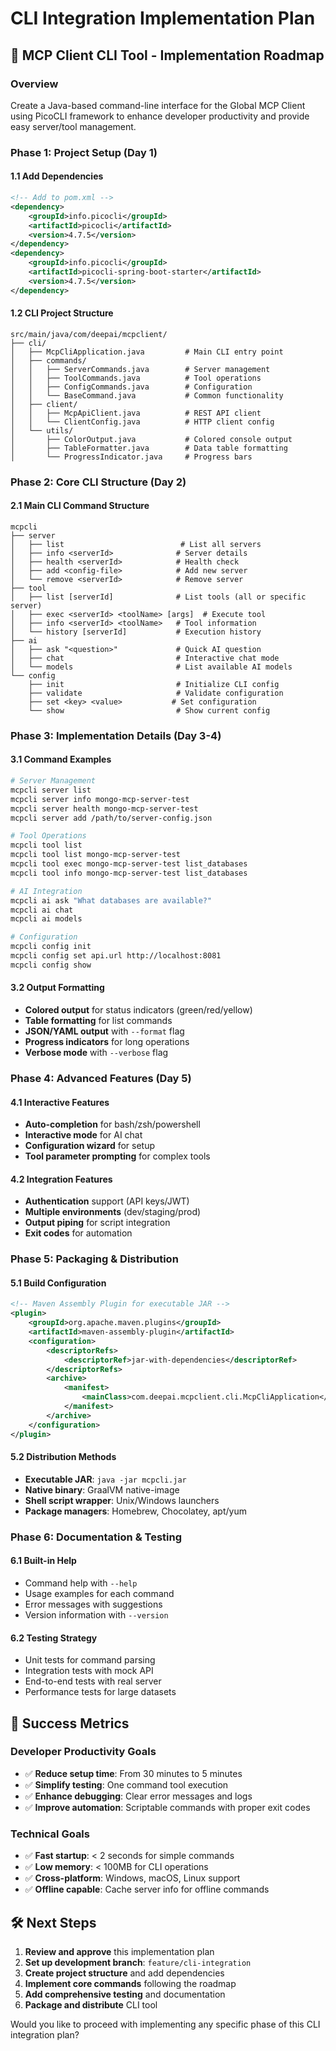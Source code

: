# CLI Integration Implementation Plan

## 🎯 **MCP Client CLI Tool - Implementation Roadmap**

### **Overview**
Create a Java-based command-line interface for the Global MCP Client using PicoCLI framework to enhance developer productivity and provide easy server/tool management.

### **Phase 1: Project Setup (Day 1)**

#### **1.1 Add Dependencies**
```xml
<!-- Add to pom.xml -->
<dependency>
    <groupId>info.picocli</groupId>
    <artifactId>picocli</artifactId>
    <version>4.7.5</version>
</dependency>
<dependency>
    <groupId>info.picocli</groupId>
    <artifactId>picocli-spring-boot-starter</artifactId>
    <version>4.7.5</version>
</dependency>
```

#### **1.2 CLI Project Structure**
```
src/main/java/com/deepai/mcpclient/
├── cli/
│   ├── McpCliApplication.java         # Main CLI entry point
│   ├── commands/
│   │   ├── ServerCommands.java        # Server management
│   │   ├── ToolCommands.java          # Tool operations
│   │   ├── ConfigCommands.java        # Configuration
│   │   └── BaseCommand.java           # Common functionality
│   ├── client/
│   │   ├── McpApiClient.java          # REST API client
│   │   └── ClientConfig.java          # HTTP client config
│   └── utils/
│       ├── ColorOutput.java           # Colored console output
│       ├── TableFormatter.java        # Data table formatting
│       └── ProgressIndicator.java     # Progress bars
```

### **Phase 2: Core CLI Structure (Day 2)**

#### **2.1 Main CLI Command Structure**
```
mcpcli
├── server
│   ├── list                          # List all servers
│   ├── info <serverId>              # Server details
│   ├── health <serverId>            # Health check
│   ├── add <config-file>            # Add new server
│   └── remove <serverId>            # Remove server
├── tool
│   ├── list [serverId]              # List tools (all or specific server)
│   ├── exec <serverId> <toolName> [args]  # Execute tool
│   ├── info <serverId> <toolName>   # Tool information
│   └── history [serverId]           # Execution history
├── ai
│   ├── ask "<question>"             # Quick AI question
│   ├── chat                         # Interactive chat mode
│   └── models                       # List available AI models
└── config
    ├── init                         # Initialize CLI config
    ├── validate                     # Validate configuration
    ├── set <key> <value>           # Set configuration
    └── show                         # Show current config
```

### **Phase 3: Implementation Details (Day 3-4)**

#### **3.1 Command Examples**
```bash
# Server Management
mcpcli server list
mcpcli server info mongo-mcp-server-test
mcpcli server health mongo-mcp-server-test
mcpcli server add /path/to/server-config.json

# Tool Operations
mcpcli tool list
mcpcli tool list mongo-mcp-server-test
mcpcli tool exec mongo-mcp-server-test list_databases
mcpcli tool info mongo-mcp-server-test list_databases

# AI Integration
mcpcli ai ask "What databases are available?"
mcpcli ai chat
mcpcli ai models

# Configuration
mcpcli config init
mcpcli config set api.url http://localhost:8081
mcpcli config show
```

#### **3.2 Output Formatting**
- **Colored output** for status indicators (green/red/yellow)
- **Table formatting** for list commands
- **JSON/YAML output** with `--format` flag
- **Progress indicators** for long operations
- **Verbose mode** with `--verbose` flag

### **Phase 4: Advanced Features (Day 5)**

#### **4.1 Interactive Features**
- **Auto-completion** for bash/zsh/powershell
- **Interactive mode** for AI chat
- **Configuration wizard** for setup
- **Tool parameter prompting** for complex tools

#### **4.2 Integration Features**
- **Authentication** support (API keys/JWT)
- **Multiple environments** (dev/staging/prod)
- **Output piping** for script integration
- **Exit codes** for automation

### **Phase 5: Packaging & Distribution**

#### **5.1 Build Configuration**
```xml
<!-- Maven Assembly Plugin for executable JAR -->
<plugin>
    <groupId>org.apache.maven.plugins</groupId>
    <artifactId>maven-assembly-plugin</artifactId>
    <configuration>
        <descriptorRefs>
            <descriptorRef>jar-with-dependencies</descriptorRef>
        </descriptorRefs>
        <archive>
            <manifest>
                <mainClass>com.deepai.mcpclient.cli.McpCliApplication</mainClass>
            </manifest>
        </archive>
    </configuration>
</plugin>
```

#### **5.2 Distribution Methods**
- **Executable JAR**: `java -jar mcpcli.jar`
- **Native binary**: GraalVM native-image
- **Shell script wrapper**: Unix/Windows launchers
- **Package managers**: Homebrew, Chocolatey, apt/yum

### **Phase 6: Documentation & Testing**

#### **6.1 Built-in Help**
- Command help with `--help`
- Usage examples for each command
- Error messages with suggestions
- Version information with `--version`

#### **6.2 Testing Strategy**
- Unit tests for command parsing
- Integration tests with mock API
- End-to-end tests with real server
- Performance tests for large datasets

## 🎯 **Success Metrics**

### **Developer Productivity Goals**
- ✅ **Reduce setup time**: From 30 minutes to 5 minutes
- ✅ **Simplify testing**: One command tool execution
- ✅ **Enhance debugging**: Clear error messages and logs
- ✅ **Improve automation**: Scriptable commands with proper exit codes

### **Technical Goals**
- ✅ **Fast startup**: < 2 seconds for simple commands
- ✅ **Low memory**: < 100MB for CLI operations
- ✅ **Cross-platform**: Windows, macOS, Linux support
- ✅ **Offline capable**: Cache server info for offline commands

## 🛠️ **Next Steps**

1. **Review and approve** this implementation plan
2. **Set up development branch**: `feature/cli-integration`
3. **Create project structure** and add dependencies
4. **Implement core commands** following the roadmap
5. **Add comprehensive testing** and documentation
6. **Package and distribute** CLI tool

Would you like to proceed with implementing any specific phase of this CLI integration plan?
